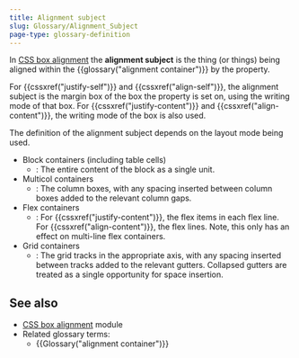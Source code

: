 ```yaml
---
title: Alignment subject
slug: Glossary/Alignment_Subject
page-type: glossary-definition
---
```




In [CSS box alignment](/Web/CSS/CSS_box_alignment) the **alignment subject** is the thing (or things) being aligned within the {{glossary("alignment container")}} by the property.

For {{cssxref("justify-self")}} and {{cssxref("align-self")}}, the alignment subject is the margin box of the box the property is set on, using the writing mode of that box. For {{cssxref("justify-content")}} and {{cssxref("align-content")}}, the writing mode of the box is also used.

The definition of the alignment subject depends on the layout mode being used.

- Block containers (including table cells)
  - : The entire content of the block as a single unit.
- Multicol containers
  - : The column boxes, with any spacing inserted between column boxes added to the relevant column gaps.
- Flex containers
  - : For {{cssxref("justify-content")}}, the flex items in each flex line. For {{cssxref("align-content")}}, the flex lines. Note, this only has an effect on multi-line flex containers.
- Grid containers
  - : The grid tracks in the appropriate axis, with any spacing inserted between tracks added to the relevant gutters. Collapsed gutters are treated as a single opportunity for space insertion.

## See also

- [CSS box alignment](/Web/CSS/CSS_box_alignment) module
- Related glossary terms:
  - {{Glossary("alignment container")}}
